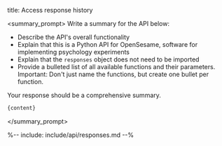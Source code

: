 title: Access response history

<summary_prompt>
Write a summary for the API below:

- Describe the API's overall functionality
- Explain that this is a Python API for OpenSesame, software for implementing psychology experiments
- Explain that the `responses` object does not need to be imported
- Provide a bulleted list of all available functions and their parameters. Important: Don't just name the functions, but create one bullet per function.

Your response should be a comprehensive summary.

```markdown
{content}
```
</summary_prompt>

%-- include: include/api/responses.md --%
